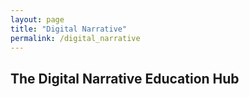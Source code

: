 ```yaml
---
layout: page
title: "Digital Narrative"
permalink: /digital_narrative
---
```


## The Digital Narrative Education Hub

